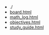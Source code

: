 * ./
* [board.html](https://ychnh.github.io/html/board.html)
* [math_log.html](https://ychnh.github.io/html/math_log.html)
* [objectives.html](https://ychnh.github.io/html/objectives.html)
* [study_guide.html](https://ychnh.github.io/html/study_guide.html)
